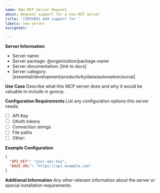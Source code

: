 ```yaml
---
name: New MCP Server Request
about: Request support for a new MCP server
title: '[SERVER] Add support for '
labels: new-server
assignees: ''

---
```


**Server Information**
- Server name: 
- Server package: @organization/package-name
- Server documentation: [link to docs]
- Server category: [essential/development/productivity/data/automation/social]

**Use Case**
Describe what this MCP server does and why it would be valuable to include in gomcp.

**Configuration Requirements**
List any configuration options this server needs:
- [ ] API Key
- [ ] OAuth tokens
- [ ] Connection strings
- [ ] File paths
- [ ] Other: 

**Example Configuration**
```json
{
  "API_KEY": "your-api-key",
  "BASE_URL": "https://api.example.com"
}
```

**Additional Information**
Any other relevant information about the server or special installation requirements.